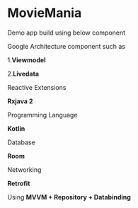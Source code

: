 # MovieMania
Demo app build using below component

Google Architecture component such as

 1.**Viewmodel**

 2.**Livedata**

Reactive Extensions

**Rxjava 2**

Programming Language

**Kotlin**

Database

**Room**

Networking 

**Retrofit**

Using **MVVM + Repository + Databinding**
